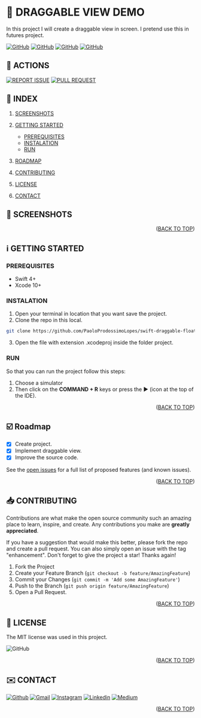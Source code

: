 <!-- SET TOP ANCHOR -->
<div id="top"></div>



<!-- PROJECT NAME -->
#  DRAGGABLE VIEW DEMO



<!-- DESCRIPTION -->
In this project I will create a draggable view in screen. I pretend use this in futures project.



<!-- INFO BADGES -->
[![GitHub](https://img.shields.io/github/forks/PaoloProdossimoLopes/swift-draggable-float-view-demo?color=black&style=flat-square)](https://github.com/PaoloProdossimoLopes/swift-draggable-float-view-demo)
[![GitHub](https://img.shields.io/github/stars/PaoloProdossimoLopes/swift-draggable-float-view-demo?color=black&style=flat-square)](https://github.com/PaoloProdossimoLopes/swift-draggable-float-view-demo)
[![GitHub](https://img.shields.io/github/issues/PaoloProdossimoLopes/swift-draggable-float-view-demo?color=black&style=flat-square)](https://github.com/PaoloProdossimoLopes/swift-draggable-float-view-demo/issues)
[![GitHub](https://img.shields.io/github/issues-pr/PaoloProdossimoLopes/swift-draggable-float-view-demo?color=black&style=flat-square)](https://github.com/PaoloProdossimoLopes/swift-draggable-float-view-demo/pulls)



<!-- ACTIONS -->
## 🔎  ACTIONS
[![REPORT ISSUE](https://img.shields.io/badge/-⚠️_REPORT_ISSUE-grey?style=flat-square&logo=pull_request&logoColor=white)](https://github.com/PaoloProdossimoLopes/swift-draggable-float-view-demo/issues)
[![PULL REQUEST](https://img.shields.io/badge/-⤴️_PULL_REQUEST-grey?style=flat-square&logo=pull_request&logoColor=white)](https://github.com/PaoloProdossimoLopes/swift-draggable-float-view-demo/pulls)



<!-- Index -->
## 🔢  INDEX 
1. [SCREENSHOTS](#screenshots)
1. [GETTING STARTED](#getting-started)
    - [PREREQUISITES](#prerequisites)
    - [INSTALATION](#instalation)
    - [RUN](#run)

1. [ROADMAP](#roadmap)
1. [CONTRIBUTING](#contributing)
1. [LICENSE](#license)
1. [CONTACT](#contact)



<!-- SCREENSHOTS -->
## 📸  SCREENSHOTS <a name="screenshots"></a>
<!-- 
<img src="https://github.com/PaoloProdossimoLopes/repository-template/blob/main/README_ASSETS/SIMULADOR_LOADER.png" height="300">                                 <img src="https://github.com/PaoloProdossimoLopes/repository-template/blob/main/README_ASSETS/SIMULADOR_HOME.png" height="300">                               
-->
<p align="right">(<a href="#top">BACK TO TOP</a>)</p>



<!-- GETTING STARTED -->
## ℹ️  GETTING STARTED <a name="getting-started"></a>

### PREREQUISITES 
- Swift 4+
- Xcode 10+

### INSTALATION
1. Open your terminal in location that you want save the project.
2. Clone the repo in this local.
```sh
git clone https://github.com/PaoloProdossimoLopes/swift-draggable-float-view-demo.git
```
3. Open the file with extension .xcodeproj inside the folder project.
   
### RUN
So that you can run the project follow this steps:
1. Choose a simulator 
2. Then click on the **COMMAND + R** keys or press the ▶︎ (icon at the top of the IDE).

<p align="right">(<a href="#top">BACK TO TOP</a>)</p>



<!-- ROADMAP -->
## ☑️  Roadmap <a name="roadmap"></a>

- [X] Create project.
- [X] Implement draggable view.
- [X] Improve the source code.

See the [open issues](https://github.com/PaoloProdossimoLopes/swift-draggable-float-view-demo/issues) for a full list of proposed features (and known issues).

<p align="right">(<a href="#top">BACK TO TOP</a>)</p>



<!-- CONTRIBUTING -->
## 📥  CONTRIBUTING <a name="contributing"></a>
Contributions are what make the open source community such an amazing place to learn, inspire, and create. Any contributions you make are **greatly appreciated**.

If you have a suggestion that would make this better, please fork the repo and create a pull request. You can also simply open an issue with the tag "enhancement".
Don't forget to give the project a star! Thanks again!

1. Fork the Project
2. Create your Feature Branch (`git checkout -b feature/AmazingFeature`)
3. Commit your Changes (`git commit -m 'Add some AmazingFeature'`)
4. Push to the Branch (`git push origin feature/AmazingFeature`)
5. Open a Pull Request.

<p align="right">(<a href="#top">BACK TO TOP</a>)</p>



<!-- LICENSE -->
## 📃  LICENSE <a name="license"></a>
The MIT license was used in this project.

![GitHub](https://img.shields.io/github/license/PaoloProdossimoLopes/swift-draggable-float-view-demo?color=black&style=flat-square)

<p align="right">(<a href="#top">BACK TO TOP</a>)</p>



<!-- CONTACT -->
## ✉️  CONTACT <a name="contact"></a>
[![Github](https://img.shields.io/badge/GitHub-black?style=for-the-badge&logo=github&logoColor=white)](https://github.com/PaoloProdossimoLopes)
[![Gmail](https://img.shields.io/badge/Gmail-black?style=for-the-badge&logo=gmail&logoColor=white)](mailto:paolo.prodossimo.lopes@gmail.com)
[![Instagram](https://img.shields.io/badge/Instagram-black?style=for-the-badge&logo=instagram&logoColor=white)](https://www.instagram.com/ios.dev.br/)
[![Linkedin](https://img.shields.io/badge/LinkedIn-black?style=for-the-badge&logo=linkedin&logoColor=white)](https://www.linkedin.com/in/paoloprodossimolopes/)
[![Medium](https://img.shields.io/badge/Medium-black?style=for-the-badge&logo=medium&logoColor=white)](https://medium.com/@pprodossimo)

<p align="right">(<a href="#top">BACK TO TOP</a>)</p>

